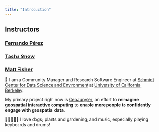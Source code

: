 ```yaml
---
title: "Introduction"
---
```


## Instructors

### [Fernando Pérez](https://fernandoperez.org/)

### [Tasha Snow](https://tsnow03.github.io/)

### [Matt Fisher](https://mfisher87.github.io)

👋 I am a Community Manager and Research Software Engineer at
[Schmidt Center for Data Science and Environment](https://dse.berkeley.edu/) at
[University of California, Berkeley](https://berkeley.edu).

My primary project right now is [GeoJupyter](https://geojupyter.org), an effort to
**reimagine geospatial interactive computing** to **enable more people to confidently
engage with geospatial data**.

🐶🌱🎶🎹🥁 I love dogs; plants and gardening; and music, especially playing keyboards
and drums!
